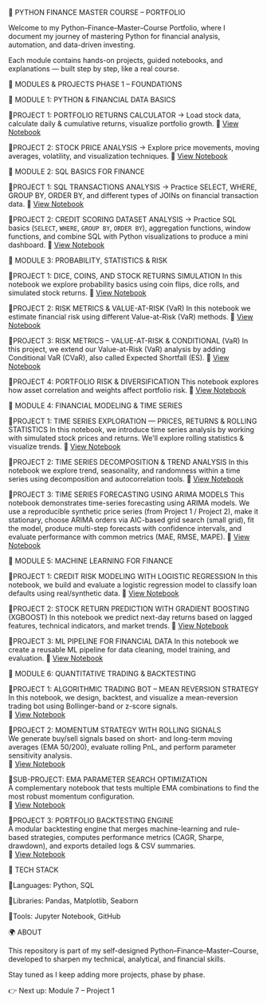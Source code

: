🐍 PYTHON FINANCE MASTER COURSE – PORTFOLIO

Welcome to my Python–Finance–Master–Course Portfolio, where 
I document my journey of mastering Python for financial analysis, 
automation, and data-driven investing.

Each module contains hands-on projects, guided notebooks, and explanations — 
built step by step, like a real course.

📂 MODULES & PROJECTS
PHASE 1 – FOUNDATIONS

📘 MODULE 1: PYTHON & FINANCIAL DATA BASICS

🔸PROJECT 1: PORTFOLIO RETURNS CALCULATOR
→ Load stock data, calculate daily & cumulative returns, visualize portfolio growth.
🔗 [View Notebook](https://github.com/pixelskysolutions/stock-price-analysis/blob/main/MODULE-1/Portfolio_Returns_Calculator.ipynb)

🔸PROJECT 2: STOCK PRICE ANALYSIS
→ Explore price movements, moving averages, volatility, and visualization techniques.
🔗 [View Notebook](https://github.com/pixelskysolutions/stock-price-analysis/blob/main/MODULE-1/Stock_Price_Analysis.ipynb)

📘 MODULE 2: SQL BASICS FOR FINANCE

🔸PROJECT 1: SQL TRANSACTIONS ANALYSIS
→ Practice SELECT, WHERE, GROUP BY, ORDER BY, and different types of JOINs on financial transaction data.
🔗 [View Notebook](https://github.com/pixelskysolutions/stock-price-analysis/blob/main/MODULE-2/SQL_Transaction_Dashboard.ipynb)

🔸PROJECT 2: CREDIT SCORING DATASET ANALYSIS
→ Practice SQL basics (`SELECT`, `WHERE`, `GROUP BY`, `ORDER BY`), aggregation functions, 
  window functions, and combine SQL with Python visualizations to produce a mini dashboard.
🔗 [View Notebook](https://github.com/pixelskysolutions/stock-price-analysis/blob/main/MODULE-2/Credit%20Scoring%20Dataset.ipynb)

📘 MODULE 3: PROBABILITY, STATISTICS & RISK

🔸PROJECT 1: DICE, COINS, AND STOCK RETURNS SIMULATION
  In this notebook we explore probability basics using coin flips, dice rolls, and simulated
  stock returns. 
🔗 [View Notebook](https://github.com/pixelskysolutions/stock-price-analysis/blob/main/MODULE-3/Dice-Coins-and-Stock-Returns-Simulation.ipynb)

🔸PROJECT 2: RISK METRICS & VALUE-AT-RISK (VaR)
  In this notebook we estimate financial risk using different Value-at-Risk (VaR) methods.
🔗 [View Notebook](https://github.com/pixelskysolutions/stock-price-analysis/blob/main/MODULE-3/Risk-Metrics-%26-Value-at-Risk.ipynb)

🔸PROJECT 3: RISK METRICS – VALUE-AT-RISK & CONDITIONAL (VaR)
  In this project, we extend our Value-at-Risk (VaR) analysis by adding 
  Conditional VaR (CVaR), also called Expected Shortfall (ES).
🔗 [View Notebook](https://github.com/pixelskysolutions/stock-price-analysis/blob/main/MODULE-3/Risk_Metrics_Value_at_Risk_%26_Conditional_VaR.ipynb)

🔸PROJECT 4: PORTFOLIO RISK & DIVERSIFICATION
  This notebook explores how asset correlation and weights affect portfolio risk.
🔗 [View Notebook](https://github.com/pixelskysolutions/stock-price-analysis/blob/main/MODULE-3/Portfolio_Risk_and_Diversification.ipynb)

📘 MODULE 4: FINANCIAL MODELING & TIME SERIES

🔸PROJECT 1: TIME SERIES EXPLORATION — PRICES, RETURNS & ROLLING STATISTICS
  In this notebook, we introduce time series analysis by working with simulated stock prices and returns.
  We'll explore rolling statistics & visualize trends. 
🔗 [View Notebook](https://github.com/pixelskysolutions/stock-price-analysis/blob/main/MODULE-4/Time_Series_Exploration.ipynb)

🔸PROJECT 2: TIME SERIES DECOMPOSITION & TREND ANALYSIS
  In this notebook we explore trend, seasonality, and randomness within a time series using
  decomposition and autocorrelation tools.
🔗 [View Notebook](https://github.com/pixelskysolutions/stock-price-analysis/blob/main/MODULE-4/Time_Series_Decomposition_%26_Trend_Analysis.ipynb)

🔸PROJECT 3: TIME SERIES FORECASTING USING ARIMA MODELS
  This notebook demonstrates time-series forecasting using ARIMA models. We use a reproducible synthetic 
  price series (from Project 1 / Project 2), make it stationary, choose ARIMA orders via AIC-based 
  grid search (small grid), fit the model, produce multi-step forecasts with confidence intervals, and 
  evaluate performance with common metrics (MAE, RMSE, MAPE).
🔗 [View Notebook](https://github.com/pixelskysolutions/stock-price-analysis/blob/main/MODULE-4/Time_Series_ARIMA_Forecasting.ipynb)

📘 MODULE 5: MACHINE LEARNING FOR FINANCE

🔸PROJECT 1: CREDIT RISK MODELING WITH LOGISTIC REGRESSION
  In this notebook, we build and evaluate a logistic regression model to classify loan defaults using real/synthetic data. 
🔗 [View Notebook](https://github.com/pixelskysolutions/stock-price-analysis/blob/main/PHASE2/MODULE-5/project1_credit_risk_logreg.ipynb)

🔸PROJECT 2: STOCK RETURN PREDICTION WITH GRADIENT BOOSTING (XGBOOST)
  In this notebook we predict next-day returns based on lagged features, technical indicators, and market trends.
🔗 [View Notebook](https://github.com/pixelskysolutions/stock-price-analysis/blob/main/PHASE2/MODULE-5/project2_stock_return_xgboost.ipynb)

🔸PROJECT 3: ML PIPELINE FOR FINANCIAL DATA
  In this notebook we create a reusable ML pipeline for data cleaning, model training, and evaluation.
🔗 [View Notebook](https://github.com/pixelskysolutions/stock-price-analysis/blob/main/PHASE2/MODULE-5/project3_ml_pipeline_finance.ipynb)

📘 MODULE 6: QUANTITATIVE TRADING & BACKTESTING

🔸PROJECT 1: ALGORITHMIC TRADING BOT – MEAN REVERSION STRATEGY  
In this notebook, we design, backtest, and visualize a mean-reversion trading bot using Bollinger-band or z-score signals.  
🔗 [View Notebook](https://github.com/pixelskysolutions/stock-price-analysis/blob/main/PHASE2/MODULE-6/project1_backtesting_engine.ipynb)

🔸PROJECT 2: MOMENTUM STRATEGY WITH ROLLING SIGNALS  
We generate buy/sell signals based on short- and long-term moving averages (EMA 50/200), evaluate rolling PnL, and perform parameter sensitivity analysis.  
🔗 [View Notebook](https://github.com/pixelskysolutions/stock-price-analysis/blob/main/PHASE2/MODULE-6/project2_momentum_strategy.ipynb)

🔸SUB-PROJECT: EMA PARAMETER SEARCH OPTIMIZATION  
A complementary notebook that tests multiple EMA combinations to find the most robust momentum configuration.  
🔗 [View Notebook](https://github.com/pixelskysolutions/stock-price-analysis/blob/main/PHASE2/MODULE-6/project2_ema_param_search.ipynb)

🔸PROJECT 3: PORTFOLIO BACKTESTING ENGINE  
A modular backtesting engine that merges machine-learning and rule-based strategies, computes performance metrics (CAGR, Sharpe, drawdown), and exports detailed logs & CSV summaries.  
🔗 [View Notebook](https://github.com/pixelskysolutions/stock-price-analysis/blob/main/PHASE2/MODULE-6/project3_portfolio_backtesting_engine.ipynb)

🔧 TECH STACK

🔸Languages: Python, SQL

🔸Libraries: Pandas, Matplotlib, Seaborn

🔸Tools: Jupyter Notebook, GitHub

🌍 ABOUT

This repository is part of my self-designed Python–Finance–Master–Course, 
developed to sharpen my technical, analytical, and financial skills.

Stay tuned as I keep adding more projects, phase by phase.

👉 Next up: Module 7 – Project 1
